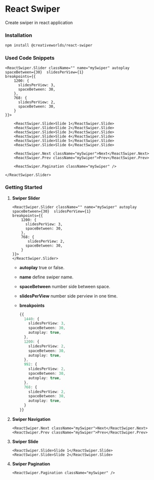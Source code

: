 # React Swiper

Create swiper in react application

### Installation

```bash 
npm install @creativeworlds/react-swiper
```

### Used Code Snippets
```tsx
<ReactSwiper.Slider className="" name="mySwiper" autoplay spaceBetween={30}  slidesPerView={1}
breakpoints={{
    1200: {
      slidesPerView: 3,
      spaceBetween: 30,
    },
    768: {
      slidesPerView: 2,
      spaceBetween: 30,
    }
}}>

    <ReactSwiper.Slide>Slide 1</ReactSwiper.Slide>
    <ReactSwiper.Slide>Slide 2</ReactSwiper.Slide>
    <ReactSwiper.Slide>Slide 3</ReactSwiper.Slide>
    <ReactSwiper.Slide>Slide 4</ReactSwiper.Slide>
    <ReactSwiper.Slide>Slide 5</ReactSwiper.Slide>
    <ReactSwiper.Slide>Slide 6</ReactSwiper.Slide>

    <ReactSwiper.Next className="mySwiper">Next</ReactSwiper.Next>
    <ReactSwiper.Prev className="mySwiper">Prev</ReactSwiper.Prev>

    <ReactSwiper.Pagination className="mySwiper" />

</ReactSwiper.Slider>
```

### Getting Started
1. **Swiper Slider**
   ```tsx 
   <ReactSwiper.Slider className="" name="mySwiper" autoplay spaceBetween={30}  slidesPerView={1}
   breakpoints={{
       1200: {
         slidesPerView: 3,
         spaceBetween: 30,
       },
       768: {
          slidesPerView: 2,
         spaceBetween: 30,
       }
   }}>
   </ReactSwiper.Slider>
    ```

    * **autoplay** true or false.
    * **name** define swiper name.
    * **spaceBetween** number side between space.
    * **slidesPerView** number side perview in one time.
    * **breakpoints**

        ```ts
        {{
          1440: {
            slidesPerView: 3,
            spaceBetween: 30,
            autoplay: true,
          },
          1200: {
            slidesPerView: 2,
            spaceBetween: 30,
            autoplay: true,
          },
          992: {
            slidesPerView: 2,
            spaceBetween: 30,
            autoplay: true,
          },
          768: {
            slidesPerView: 2,
            spaceBetween: 30,
            autoplay: true,
          }
        }}
        ```

2. **Swiper Navigation**
   ```tsx 
   <ReactSwiper.Next className="mySwiper">Next</ReactSwiper.Next>
   <ReactSwiper.Prev className="mySwiper">Prev</ReactSwiper.Prev>
    ```
2. **Swiper Slide**
   ```tsx 
   <ReactSwiper.Slide>Slide 1</ReactSwiper.Slide>
   <ReactSwiper.Slide>Slide 2</ReactSwiper.Slide>
    ```
2. **Swiper Pagination**
   ```tsx 
   <ReactSwiper.Pagination className="mySwiper" />
    ```
